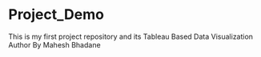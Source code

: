 # Project_Demo
This is my first project repository and its Tableau Based Data Visualization
<br>
Author By Mahesh Bhadane
